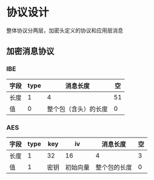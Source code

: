 # 协议设计 

整体协议分两层，加密头定义的协议和应用层消息 

## 加密消息协议 

### IBE 

|字段   | type  | 消息长度 | 空 |
| ---  | ---   |  ---| ---|
|长度   | 1    | 4|                 51|
|值     | 0    | 整个包（含头）的长度|0|

### AES

|字段   | type  |  key |    iv	    |  消息长度 | 空 |
| ---  | ---   | ----  |  ----     | ---|       ---|
|长度   | 1     |  32  |    16	    |  4|       3|
|值     | 1  |  密钥	|   初始向量 | 整个包的长度| 0|